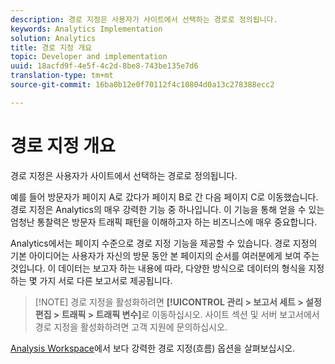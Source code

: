 ```yaml
---
description: 경로 지정은 사용자가 사이트에서 선택하는 경로로 정의됩니다.
keywords: Analytics Implementation
solution: Analytics
title: 경로 지정 개요
topic: Developer and implementation
uuid: 18acfd9f-4e5f-4c2d-8be8-743be135e7d6
translation-type: tm+mt
source-git-commit: 16ba0b12e0f70112f4c10804d0a13c278388ecc2

---
```



# 경로 지정 개요

경로 지정은 사용자가 사이트에서 선택하는 경로로 정의됩니다.

예를 들어 방문자가 페이지 A로 갔다가 페이지 B로 간 다음 페이지 C로 이동했습니다. 경로 지정은 Analytics의 매우 강력한 기능 중 하나입니다. 이 기능을 통해 얻을 수 있는 엄청난 통찰력은 방문자 트래픽 패턴을 이해하고자 하는 비즈니스에 매우 중요합니다.

Analytics에서는 페이지 수준으로 경로 지정 기능을 제공할 수 있습니다. 경로 지정의 기본 아이디어는 사용자가 자신의 방문 동안 본 페이지의 순서를 여러분에게 보여 주는 것입니다. 이 데이터는 보고자 하는 내용에 따라, 다양한 방식으로 데이터의 형식을 지정하는 몇 가지 서로 다른 보고서로 제공됩니다.

> [!NOTE] 경로 지정을 활성화하려면 **[!UICONTROL 관리 &gt; 보고서 세트 &gt; 설정 편집 &gt; 트래픽 &gt; 트래픽 변수]**&#x200B;로 이동하십시오. 사이트 섹션 및 서버 보고서에서 경로 지정을 활성화하려면 고객 지원에 문의하십시오.

[Analysis Workspace](/help/analyze/analysis-workspace/visualizations/c-flow/flow.md)에서 보다 강력한 경로 지정(흐름) 옵션을 살펴보십시오.
